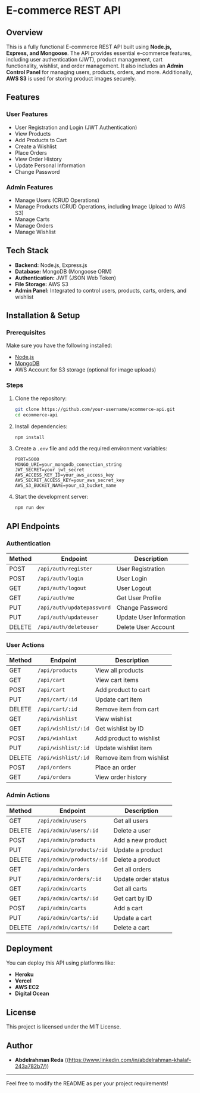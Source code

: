 # E-commerce REST API

## Overview
This is a fully functional E-commerce REST API built using **Node.js, Express, and Mongoose**. The API provides essential e-commerce features, including user authentication (JWT), product management, cart functionality, wishlist, and order management. It also includes an **Admin Control Panel** for managing users, products, orders, and more. Additionally, **AWS S3** is used for storing product images securely.

## Features
### User Features
- User Registration and Login (JWT Authentication)
- View Products
- Add Products to Cart
- Create a Wishlist
- Place Orders
- View Order History
- Update Personal Information
- Change Password

### Admin Features
- Manage Users (CRUD Operations)
- Manage Products (CRUD Operations, including Image Upload to AWS S3)
- Manage Carts
- Manage Orders
- Manage Wishlist

## Tech Stack
- **Backend:** Node.js, Express.js
- **Database:** MongoDB (Mongoose ORM)
- **Authentication:** JWT (JSON Web Token)
- **File Storage:** AWS S3
- **Admin Panel:** Integrated to control users, products, carts, orders, and wishlist

## Installation & Setup

### Prerequisites
Make sure you have the following installed:
- [Node.js](https://nodejs.org/)
- [MongoDB](https://www.mongodb.com/)
- AWS Account for S3 storage (optional for image uploads)

### Steps
1. Clone the repository:
   ```sh
   git clone https://github.com/your-username/ecommerce-api.git
   cd ecommerce-api
   ```
2. Install dependencies:
   ```sh
   npm install
   ```
3. Create a `.env` file and add the required environment variables:
   ```env
   PORT=5000
   MONGO_URI=your_mongodb_connection_string
   JWT_SECRET=your_jwt_secret
   AWS_ACCESS_KEY_ID=your_aws_access_key
   AWS_SECRET_ACCESS_KEY=your_aws_secret_key
   AWS_S3_BUCKET_NAME=your_s3_bucket_name
   ```
4. Start the development server:
   ```sh
   npm run dev
   ```

## API Endpoints

### Authentication
| Method | Endpoint         | Description        |
|--------|----------------|-------------------|
| POST   | `/api/auth/register` | User Registration |
| POST   | `/api/auth/login` | User Login |
| GET    | `/api/auth/logout` | User Logout |
| GET    | `/api/auth/me` | Get User Profile |
| PUT    | `/api/auth/updatepassword` | Change Password |
| PUT    | `/api/auth/updateuser` | Update User Information |
| DELETE | `/api/auth/deleteuser` | Delete User Account |

### User Actions
| Method | Endpoint          | Description               |
|--------|------------------|--------------------------|
| GET    | `/api/products`  | View all products        |
| GET    | `/api/cart`      | View cart items         |
| POST   | `/api/cart`      | Add product to cart      |
| PUT    | `/api/cart/:id`  | Update cart item        |
| DELETE | `/api/cart/:id`  | Remove item from cart   |
| GET    | `/api/wishlist`  | View wishlist           |
| GET    | `/api/wishlist/:id` | Get wishlist by ID |
| POST   | `/api/wishlist`  | Add product to wishlist |
| PUT    | `/api/wishlist/:id` | Update wishlist item |
| DELETE | `/api/wishlist/:id` | Remove item from wishlist |
| POST   | `/api/orders`    | Place an order          |
| GET    | `/api/orders`    | View order history      |

### Admin Actions
| Method | Endpoint          | Description            |
|--------|------------------|-----------------------|
| GET    | `/api/admin/users`     | Get all users        |
| DELETE | `/api/admin/users/:id` | Delete a user        |
| POST   | `/api/admin/products`  | Add a new product    |
| PUT    | `/api/admin/products/:id` | Update a product  |
| DELETE | `/api/admin/products/:id` | Delete a product  |
| GET    | `/api/admin/orders`    | Get all orders      |
| PUT    | `/api/admin/orders/:id` | Update order status |
| GET    | `/api/admin/carts`    | Get all carts      |
| GET    | `/api/admin/carts/:id` | Get cart by ID      |
| POST   | `/api/admin/carts`  | Add a cart    |
| PUT    | `/api/admin/carts/:id` | Update a cart  |
| DELETE | `/api/admin/carts/:id` | Delete a cart  |

## Deployment
You can deploy this API using platforms like:
- **Heroku**
- **Vercel**
- **AWS EC2**
- **Digital Ocean**

## License
This project is licensed under the MIT License.

## Author
- **Abdelrahman Reda** ((https://www.linkedin.com/in/abdelrahman-khalaf-243a782b7/))

---

Feel free to modify the README as per your project requirements!
